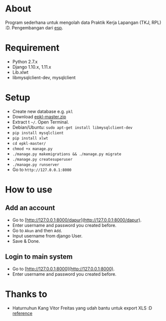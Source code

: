 # About
Program sederhana untuk mengolah data Praktik Kerja Lapangan (TKJ, RPL) :D.
Pengembangan dari [esp](https://github.com/hilmizul/esp).

# Requirement
* Python 2.7.x
* Django 1.10.x, 1.11.x
* Lib.xlwt
* libmysqlclient-dev, mysqlclient

# Setup
* Create new database e.g. ```pkl```
* Download [epkl-master.zip](https://github.com/HilmiZul/epkl/archive/master.zip)
* Extract t ```~/```. Open Terminal.
* Debian/Ubuntu: ```sudo apt-get install libmysqlclient-dev```
* ```pip install mysqlclient```
* ```pip install xlwt```
* ```cd epkl-master/```
* ```chmod +x manage.py```
* ```./manage.py makemigrations && ./manage.py migrate```
* ```./manage.py createsuperuser```
* ```./manage.py runserver```
* Go to ```http://127.0.0.1:8000```

# How to use
## Add an account
* Go to [http://127.0.0.1:8000/dapur](http://127.0.0.1:8000/dapur).
* Enter username and password you created before.
* Go to ```Akun``` and then ```Add```.
* Input username from django User.
* Save & Done.

## Login to main system
* Go to [http://127.0.0.1:8000](http://127.0.0.1:8000).
* Enter username and password you created before.

# Thanks to
* Haturnuhun Kang Vitor Freitas yang udah bantu untuk export XLS :D [reference](https://simpleisbetterthancomplex.com/tutorial/2016/07/29/how-to-export-to-excel.html)
